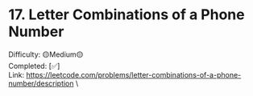 # 17. Letter Combinations of a Phone Number

Difficulty: 🟡Medium🟡 \
Completed: [✅] \
Link: https://leetcode.com/problems/letter-combinations-of-a-phone-number/description \
